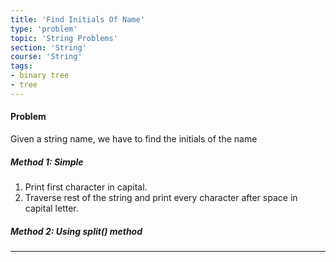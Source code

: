 ```yaml
---
title: 'Find Initials Of Name'
type: 'problem'
topic: 'String Problems'
section: 'String'
course: 'String'
tags:
- binary tree
- tree
---
```

#### Problem
Given a string name, we have to find the initials of the name

##### Method 1: Simple
1) Print first character in capital.
2) Traverse rest of the string and print every character after space in capital letter.

##### Method 2: Using split() method 


---